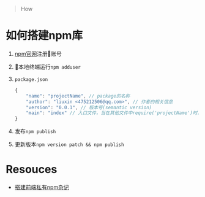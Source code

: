 > How

# 如何搭建npm库
1. [npm官网](https://www.npmjs.com/)注册账号
2. 本地终端运行`npm adduser`
3. `package.json`

    ```js
    {
        "name": "projectName", // package的名称
        "author": "liuxin <475212506@qq.com>", // 作者的相关信息
        "version": "0.0.1", // 版本号(semantic version)
        "main": "index" // 入口文件，当在其他文件中require('projectName')时，将会加载index.js
    }
    ```

4. 发布`npm publish`
5. 更新版本`npm version patch && npm publish`


# Resouces
* [搭建前端私有npm杂记](http://www.cnblogs.com/lvdabao/p/frontend-private-npm.html)